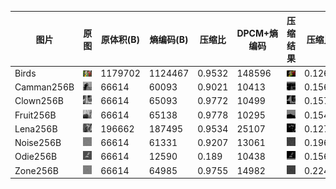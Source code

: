 | 图片|原图| 原体积(B) | 熵编码(B) | 压缩比|DPCM+熵编码| 压缩结果| 压缩比|PSNR|
|-|-|-|-|-|-|-|-|-|
|Birds|![Birds](./test/Birds.bmp)|1179702|1124467|0.9532|148596|![Birds](./test/test_out/bit_2/Birds/Birds.dpcm.dhuff.bmp)|0.126|-16.51
|Camman256B|![Camman256B](./test/Camman256B.bmp)|66614|60093|0.9021|10413|![Camman256B](./test/test_out/bit_2/Camman256B/Camman256B.dpcm.dhuff.bmp)|0.1563|-15.14
|Clown256B|![Clown256B](./test/Clown256B.bmp)|66614|65093|0.9772|10499|![Clown256B](./test/test_out/bit_2/Clown256B/Clown256B.dpcm.dhuff.bmp)|0.1576|-16.4
|Fruit256B|![Fruit256B](./test/Fruit256B.bmp)|66614|65138|0.9778|10295|![Fruit256B](./test/test_out/bit_2/Fruit256B/Fruit256B.dpcm.dhuff.bmp)|0.1545|-15.27
|Lena256B|![Lena256B](./test/Lena256B.bmp)|196662|187495|0.9534|25107|![Lena256B](./test/test_out/bit_2/Lena256B/Lena256B.dpcm.dhuff.bmp)|0.1277|-15.63
|Noise256B|![Noise256B](./test/Noise256B.bmp)|66614|61331|0.9207|13061|![Noise256B](./test/test_out/bit_2/Noise256B/Noise256B.dpcm.dhuff.bmp)|0.1961|-16.98
|Odie256B|![Odie256B](./test/Odie256B.bmp)|66614|12590|0.189|10438|![Odie256B](./test/test_out/bit_2/Odie256B/Odie256B.dpcm.dhuff.bmp)|0.1567|-16.5
|Zone256B|![Zone256B](./test/Zone256B.bmp)|66614|64985|0.9755|14982|![Zone256B](./test/test_out/bit_2/Zone256B/Zone256B.dpcm.dhuff.bmp)|0.2249|-16.0
